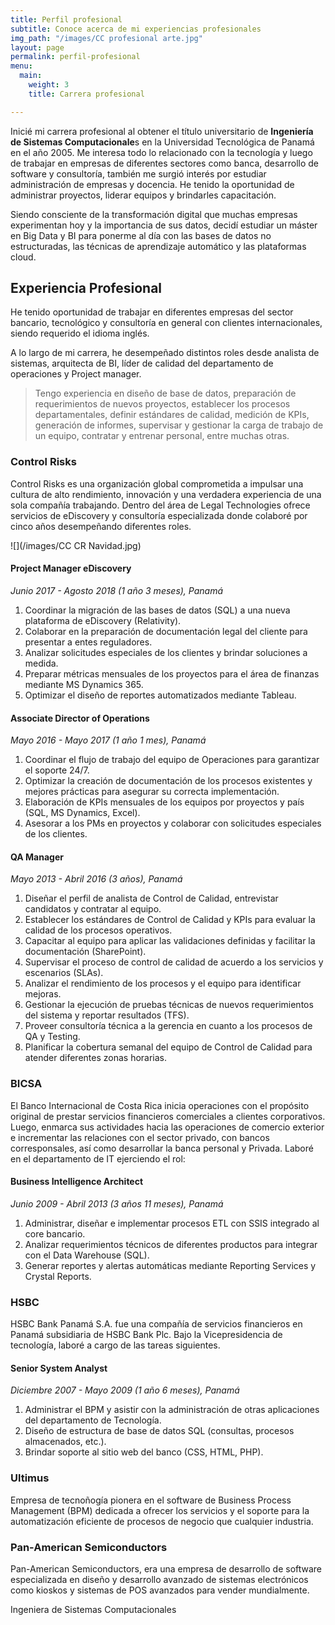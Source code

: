 ```yaml
---
title: Perfil profesional
subtitle: Conoce acerca de mi experiencias profesionales
img_path: "/images/CC profesional arte.jpg"
layout: page
permalink: perfil-profesional
menu:
  main:
    weight: 3
    title: Carrera profesional

---
```

Inicié mi carrera profesional al obtener el título universitario de **Ingeniería de Sistemas Computacionale**s en la Universidad Tecnológica de Panamá en el año 2005. Me interesa todo lo relacionado con la tecnología y luego de trabajar en empresas de diferentes sectores como banca, desarrollo de software y consultoría, también me surgió interés por estudiar administración de empresas y docencia. He tenido la oportunidad de administrar proyectos, liderar equipos y brindarles capacitación.

Siendo consciente de la transformación digital que muchas empresas experimentan hoy y la importancia de sus datos, decidí estudiar un máster en Big Data y BI para ponerme al día con las bases de datos no estructuradas, las técnicas de aprendizaje automático y las plataformas cloud.

## Experiencia Profesional

He tenido oportunidad de trabajar en diferentes empresas del sector bancario, tecnológico y consultoría en general con clientes internacionales, siendo requerido el idioma inglés.

A lo largo de mi carrera, he desempeñado distintos roles desde analista de sistemas, arquitecta de BI, líder de calidad del departamento de operaciones y Project manager.

> Tengo experiencia en diseño de base de datos, preparación de requerimientos de nuevos proyectos, establecer los procesos departamentales, definir estándares de calidad, medición de KPIs, generación de informes, supervisar y gestionar la carga de trabajo de un equipo, contratar y entrenar personal, entre muchas otras.

### Control Risks

Control Risks es una organización global comprometida a impulsar una cultura de alto rendimiento, innovación y una verdadera experiencia de una sola compañía trabajando. Dentro del área de Legal Technologies ofrece servicios de eDiscovery y consultoría especializada donde colaboré por cinco años desempeñando diferentes roles.

![](/images/CC CR Navidad.jpg)

#### Project Manager eDiscovery

_Junio 2017 - Agosto 2018 (1 año 3 meses), Panamá_

1. Coordinar la migración de las bases de datos (SQL) a una nueva plataforma de eDiscovery (Relativity).
2. Colaborar en la preparación de documentación legal del cliente para presentar a entes reguladores.
3. Analizar solicitudes especiales de los clientes y brindar soluciones a medida.
4. Preparar métricas mensuales de los proyectos para el área de finanzas mediante MS Dynamics 365.
5. Optimizar el diseño de reportes automatizados mediante Tableau.

#### Associate Director of Operations

_Mayo 2016 - Mayo 2017 (1 año 1 mes), Panamá_

1. Coordinar el flujo de trabajo del equipo de Operaciones para garantizar el soporte 24/7.
2. Optimizar la creación de documentación de los procesos existentes y mejores prácticas para asegurar su correcta implementación.
3. Elaboración de KPIs mensuales de los equipos por proyectos y país (SQL, MS Dynamics, Excel).
4. Asesorar a los PMs en proyectos y colaborar con solicitudes especiales de los clientes.

#### QA Manager

_Mayo 2013 - Abril 2016 (3 años), Panamá_

1. Diseñar el perfil de analista de Control de Calidad, entrevistar candidatos y contratar al equipo.
2. Establecer los estándares de Control de Calidad y KPIs para evaluar la calidad de los procesos operativos.
3. Capacitar al equipo para aplicar las validaciones definidas y facilitar la documentación (SharePoint).
4. Supervisar el proceso de control de calidad de acuerdo a los servicios y escenarios (SLAs).
5. Analizar el rendimiento de los procesos y el equipo para identificar mejoras.
6. Gestionar la ejecución de pruebas técnicas de nuevos requerimientos del sistema y reportar resultados (TFS).
7. Proveer consultoría técnica a la gerencia en cuanto a los procesos de QA y Testing.
8. Planificar la cobertura semanal del equipo de Control de Calidad para atender diferentes zonas horarias.

### BICSA

El Banco Internacional de Costa Rica inicia operaciones con el propósito original de prestar servicios financieros comerciales a clientes corporativos. Luego, enmarca sus actividades hacia las operaciones de comercio exterior e incrementar las relaciones con el sector privado, con bancos corresponsales, así como desarrollar la banca personal y Privada. Laboré en el departamento de IT ejerciendo el rol:

#### Business Intelligence Architect

_Junio 2009 - Abril 2013 (3 años 11 meses), Panamá_

1. Administrar, diseñar e implementar procesos ETL con SSIS integrado al core bancario.
2. Analizar requerimientos técnicos de diferentes productos para integrar con el Data Warehouse (SQL).
3. Generar reportes y alertas automáticas mediante Reporting Services y Crystal Reports.

### HSBC

HSBC Bank Panamá S.A. fue una compañía de servicios financieros en Panamá subsidiaria de HSBC Bank Plc. Bajo la Vicepresidencia de tecnología, laboré a cargo de las tareas siguientes.

#### Senior System Analyst

_Diciembre 2007 - Mayo 2009 (1 año 6 meses), Panamá_

1. Administrar el BPM y asistir con la administración de otras aplicaciones del departamento de Tecnología.
2. Diseño de estructura de base de datos SQL (consultas, procesos almacenados, etc.).
3. Brindar soporte al sitio web del banco (CSS, HTML, PHP).

### Ultimus

Empresa de tecnoñogía pionera en el software de Business Process Management (BPM) dedicada a ofrecer los servicios y el soporte para la automatización eficiente de procesos de negocio que cualquier industria. 

### Pan-American Semiconductors

Pan-American Semiconductors, era una empresa de desarrollo de software especializada en diseño y desarrollo avanzado de sistemas electrónicos como kioskos y sistemas de POS avanzados para vender mundialmente. 

Ingeniera de Sistemas Computacionales